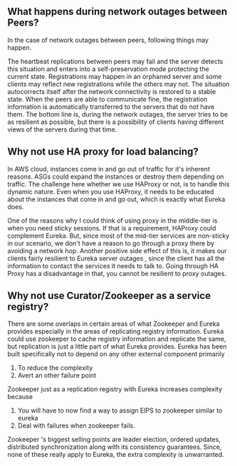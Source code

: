 ## What happens during network outages between Peers?

In the case of network outages between peers, following things may happen.

The heartbeat replications between peers may fail and the server detects this situation and enters into a self-preservation mode protecting the current state.
Registrations may happen in an orphaned server and some clients may reflect new registrations while the others may not.
The situation autocorrects itself after the network connectivity is restored to a stable state. When the peers are able to communicate fine, the registration information is automatically transferred to the servers that do not have them.
The bottom line is, during the network outages, the server tries to be as resilient as possible, but there is a possibility of clients having different views of the servers during that time.

## Why not use HA proxy for load balancing?


In AWS cloud, instances come in and go out of traffic for it's inherent reasons. ASGs could expand the instances or destroy them depending on traffic. The challenge here whether
we use HAProxy or not, is to handle this dynamic nature. Even when you use HAProxy,  it needs to be educated about the instances that come in and go out,  which is exactly what
Eureka does.

One of the reasons why I could think of using proxy in the middle-tier is when you need sticky sessions. If that is a requirement, HAProxy could complement Eureka. But, since most
of the mid-tier services are non-sticky in our scenario, we don't have a reason to go through a proxy there by avoiding a network  hop. Another positive side effect of this is, it makes
our clients fairly resilient to Eureka server outages , since the client has all the information to contact the services it needs to talk to. Going through HA Proxy has a disadvantage in
that, you cannot be resilient to proxy outages.


## Why not use Curator/Zookeeper as a service registry? 

There are some overlaps in certain areas of what Zookeeper and Eureka provides especially in the areas of replicating registry information. Eureka could use zookeeper to cache registry information and replicate the same, but replication is just a little part of what Eureka provides. Eureka has been built specifically not to depend on any other external component primarily

1) To reduce the complexity
2) Avert an other failure point

Zookeeper just as a replication registry with Eureka increases complexity because 

1) You will have to now find a way to assign EIPS to zookeeper similar to eureka
2) Deal with failures when zookeeper fails.


 Zookeeper 's biggest selling points are leader election, ordered updates, distributed synchronization along with its consistency guarantees. Since, none of these really apply to Eureka, the extra complexity is unwarranted.